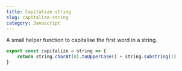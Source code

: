```yaml
---
title: Capitalize string
slug: capitalize-string
category: Javascript
---
```


A small helper function to capitalise the first word in a string.

```js
export const capitalize = string => {
    return string.charAt(0).toUpperCase() + string.substring(1)
}
```
